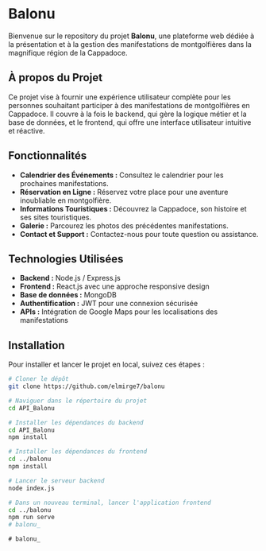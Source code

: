 # Balonu

Bienvenue sur le repository du projet **Balonu**, une plateforme web dédiée à la présentation et à la gestion des manifestations de montgolfières dans la magnifique région de la Cappadoce.

## À propos du Projet

Ce projet vise à fournir une expérience utilisateur complète pour les personnes souhaitant participer à des manifestations de montgolfières en Cappadoce. Il couvre à la fois le backend, qui gère la logique métier et la base de données, et le frontend, qui offre une interface utilisateur intuitive et réactive.

## Fonctionnalités

- **Calendrier des Événements :** Consultez le calendrier pour les prochaines manifestations.
- **Réservation en Ligne :** Réservez votre place pour une aventure inoubliable en montgolfière.
- **Informations Touristiques :** Découvrez la Cappadoce, son histoire et ses sites touristiques.
- **Galerie :** Parcourez les photos des précédentes manifestations.
- **Contact et Support :** Contactez-nous pour toute question ou assistance.

## Technologies Utilisées

- **Backend :** Node.js / Express.js
- **Frontend :** React.js avec une approche responsive design
- **Base de données :** MongoDB
- **Authentification :** JWT pour une connexion sécurisée
- **APIs :** Intégration de Google Maps pour les localisations des manifestations

## Installation

Pour installer et lancer le projet en local, suivez ces étapes :

```bash
# Cloner le dépôt
git clone https://github.com/elmirge7/balonu

# Naviguer dans le répertoire du projet
cd API_Balonu

# Installer les dépendances du backend
cd API_Balonu
npm install

# Installer les dépendances du frontend
cd ../balonu
npm install

# Lancer le serveur backend
node index.js

# Dans un nouveau terminal, lancer l'application frontend
cd ../balonu
npm run serve
#   b a l o n u _  
 #   b a l o n u _  
 